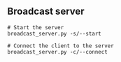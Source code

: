 ## Broadcast server
```
# Start the server
broadcast_server.py -s/--start

# Connect the client to the server
broadcast_server.py -c/--connect
```
